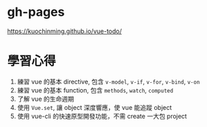# gh-pages
https://kuochinming.github.io/vue-todo/

# 學習心得
1. 練習 vue 的基本 directive, 包含 `v-model`, `v-if`, `v-for`, `v-bind`, `v-on`
2. 練習 vue 的基本 function, 包含 `methods`, `watch`, `computed`
3. 了解 vue 的生命週期
4. 使用 `Vue.set`, 讓 object 深度響應，使 vue 能追蹤 object
5. 使用 vue-cli 的快速原型開發功能，不需 create 一大包 project